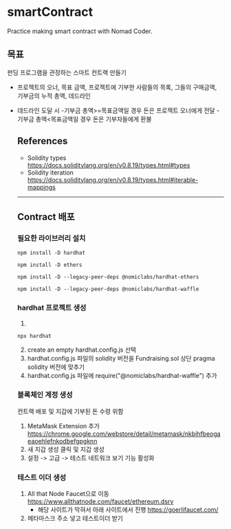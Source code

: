 # smartContract

Practice making smart contract with Nomad Coder.

## 목표

펀딩 프로그램을 관장하는 스마트 컨트랙 만들기

- 프로젝트의 오너, 목표 금액, 프로젝트에 기부한 사람들의 목록, 그들의 구매금액, 기부금의 누적 총액, 데드라인
- 데드라인 도달 시 -기부금 총액>=목표금액일 경우 돈은 프로젝트 오너에게 전달 -기부금 총액<목표금액일 경우 돈은 기부자들에게 환불

  ## References

  - Solidity types
    https://docs.soliditylang.org/en/v0.8.19/types.html#types
  - Solidity iteration
    https://docs.soliditylang.org/en/v0.8.19/types.html#iterable-mappings

  ***

  ## Contract 배포

  ### 필요한 라이브러리 설치

  ```
  npm install -D hardhat

  npm install -D ethers

  npm install -D --legacy-peer-deps @nomiclabs/hardhat-ethers

  npm install -D --legacy-peer-deps @nomiclabs/hardhat-waffle
  ```

  ### hardhat 프로젝트 생성

  1.

  ```
  npx hardhat
  ```

  2. create an empty hardhat.config.js 선택
  3. hardhat.config.js 파일의 solidity 버전을 Fundraising.sol 상단 pragma solidity 버전에 맞추기
  4. hardhat.config.js 파일에 require("@nomiclabs/hardhat-waffle") 추가

  ### 블록체인 계정 생성

  컨트랙 배포 및 지갑에 기부된 돈 수령 위함

  1. MetaMask Extension 추가
     https://chrome.google.com/webstore/detail/metamask/nkbihfbeogaeaoehlefnkodbefgpgknn
  2. 새 지갑 생성 클릭 및 지갑 생성
  3. 설정 -> 고급 -> 테스트 네트워크 보기 기능 활성화

  ### 테스트 이더 생성

  1. All that Node Faucet으로 이동
     https://www.allthatnode.com/faucet/ethereum.dsrv
     + 해당 사이트가 막혀서 아래 사이트에서 진행
     https://goerlifaucet.com/
  2. 메타마스크 주소 넣고 테스트이더 받기
  
